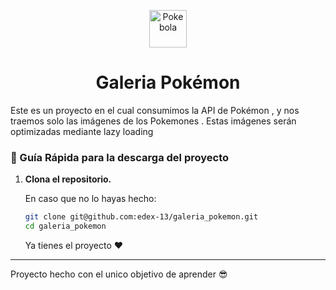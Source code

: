 <p align="center">
    <img alt="Pokebola" src="https://imagenpng.com/wp-content/uploads/2016/09/Pokebola-pokeball-png-2.png" width="60" />
</p>
<h1 align="center">
Galeria Pokémon
</h1>

<p>Este es un proyecto en el cual consumimos la API de Pokémon , y nos traemos solo las imágenes de los Pokemones . Estas imágenes serán optimizadas mediante lazy loading</p>

### 🤖 Guía Rápida para la descarga del proyecto

1.  **Clona el repositorio.**

    En caso que no lo hayas hecho: 

    ```sh
    git clone git@github.com:edex-13/galeria_pokemon.git
    cd galeria_pokemon
    ```
    Ya tienes el proyecto ❤
--------

Proyecto hecho con el unico objetivo de aprender 😎